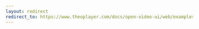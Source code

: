 ```yaml
---
layout: redirect
redirect_to: https://www.theoplayer.com/docs/open-video-ui/web/examples/ads/
---
```

